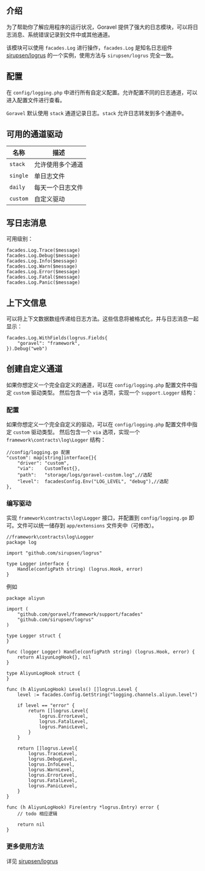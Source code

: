 ## 介绍

为了帮助你了解应用程序的运行状况，Goravel 提供了强大的日志模块，可以将日志消息、系统错误记录到文件中或其他通道。

该模块可以使用 `facades.Log` 进行操作，`facades.Log` 是知名日志组件 [sirupsen/logrus](https://github.com/sirupsen/logrus) 的一个实例，使用方法与 `sirupsen/logrus` 完全一致。

## 配置

在 `config/logging.php` 中进行所有自定义配置。允许配置不同的日志通道，可以进入配置文件进行查看。

`Goravel` 默认使用 `stack` 通道记录日志。`stack` 允许日志转发到多个通道中。

## 可用的通道驱动

| 名称     | 描述             |
| -------- | ---------------- |
| `stack`  | 允许使用多个通道 |
| `single` | 单日志文件       |
| `daily`  | 每天一个日志文件 |
| `custom` | 自定义驱动       |

## 写日志消息

可用级别：

```
facades.Log.Trace($message)
facades.Log.Debug($message)
facades.Log.Info($message)
facades.Log.Warn($message)
facades.Log.Error($message)
facades.Log.Fatal($message)
facades.Log.Panic($message)
```

## 上下文信息

可以将上下文数据数组传递给日志方法。这些信息将被格式化，并与日志消息一起显示：

```
facades.Log.WithFields(logrus.Fields{
    "goravel": "framework",
}).Debug("web")
```

## 创建自定义通道

如果你想定义一个完全自定义的通道，可以在 `config/logging.php` 配置文件中指定 `custom` 驱动类型。
然后包含一个 `via` 选项，实现一个 `support.Logger` 结构：

### 配置

如果你想定义一个完全自定义的驱动，可以在 `config/logging.php` 配置文件中指定 `custom` 驱动类型。
然后包含一个 `via` 选项，实现一个 `framework\contracts\log\Logger` 结构：

```
//config/logging.go 配置
"custom": map[string]interface{}{
    "driver": "custom",
    "via":    CustomTest{},
    "path":   "storage/logs/goravel-custom.log",//选配
    "level":  facadesConfig.Env("LOG_LEVEL", "debug"),//选配
},
```

### 编写驱动

实现 `framework\contracts\log\Logger` 接口，并配置到 `config/logging.go` 即可。文件可以统一储存到 `app/extensions` 文件夹中（可修改）。

```
//framework\contracts\log\Logger
package log

import "github.com/sirupsen/logrus"

type Logger interface {
	Handle(configPath string) (logrus.Hook, error)
}
```

例如

```
package aliyun

import (
	"github.com/goravel/framework/support/facades"
	"github.com/sirupsen/logrus"
)

type Logger struct {
}

func (logger Logger) Handle(configPath string) (logrus.Hook, error) {
	return AliyunLogHook{}, nil
}

type AliyunLogHook struct {
}

func (h AliyunLogHook) Levels() []logrus.Level {
	level := facades.Config.GetString("logging.channels.aliyun.level")

	if level == "error" {
		return []logrus.Level{
			logrus.ErrorLevel,
			logrus.FatalLevel,
			logrus.PanicLevel,
		}
	}

	return []logrus.Level{
		logrus.TraceLevel,
		logrus.DebugLevel,
		logrus.InfoLevel,
		logrus.WarnLevel,
		logrus.ErrorLevel,
		logrus.FatalLevel,
		logrus.PanicLevel,
	}
}

func (h AliyunLogHook) Fire(entry *logrus.Entry) error {
    // todo 相应逻辑

	return nil
}
```

### 更多使用方法

详见 [sirupsen/logrus](https://github.com/sirupsen/logrus)
